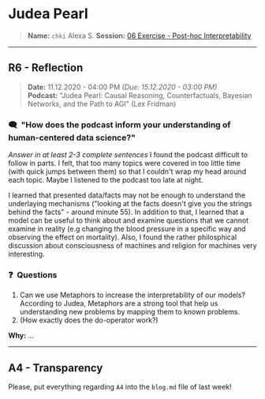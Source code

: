 # Judea Pearl
> **Name:** `chki` Alexa S.
> **Session:** [06 Exercise - Post-hoc Interpretability](https://github.com/FUB-HCC/hcds-winter-2020/wiki/06_exercise)   
----

## R6 - Reflection
> **Date:** 11.12.2020 - 04:00 PM *(Due: 15.12.2020 - 03:00 PM)*<br>
> **Podcast:** "Judea Pearl: Causal Reasoning, Counterfactuals, Bayesian Networks, and the Path to AGI" (Lex Fridman)

### 🗨️&nbsp; "How does the podcast inform your understanding of human-centered data science?"  

_Answer in at least 2-3 complete sentences_
I found the podcast difficult to follow in parts. I felt, that too many topics were covered in too little time (with quick jumps between them) so that I couldn't wrap my head around each topic. Maybe I listened to the podcast too late at night.

I learned that presented data/facts may not be enough to understand the underlaying mechanisms ("looking at the facts doesn't give you the strings behind the facts" - around minute 55). In addition to that, I learned that a model can be useful to think about and examine questions that we cannot examine in reality (e.g changing the blood pressure in a specific way and observing the effect on mortality).
Also, I found the rather philosphical discussion about consciousness of machines and religion for machines very interesting.

### ❓&nbsp; Questions

1. Can we use Metaphors to increase the interpretability of our models? According to Judea, Metaphors are a strong tool that help us understanding new problems by mapping them to known problems.
1. (How exactly does the do-operator work?)

**Why:** ...

***

## A4 - Transparency
Please, put everything regarding `A4` into the `blog.md` file of last week!